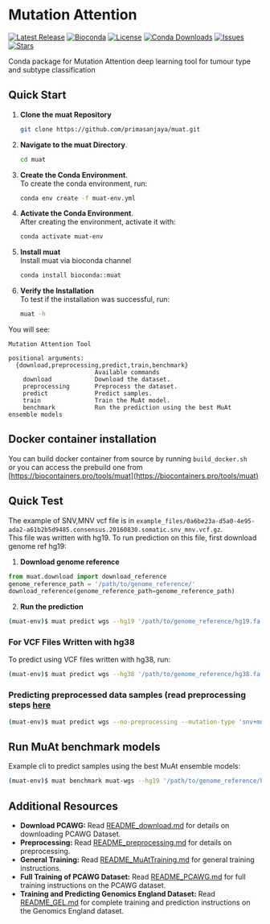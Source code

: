 # Mutation Attention


[![Latest Release](https://img.shields.io/github/v/release/primasanjaya/muat)](https://github.com/primasanjaya/muat/releases)
[![Bioconda](https://img.shields.io/conda/vn/bioconda/muat)](https://anaconda.org/bioconda/muat)
[![License](https://img.shields.io/github/license/primasanjaya/muat)](https://github.com/primasanjaya/muat/blob/main/LICENSE)
[![Conda Downloads](https://img.shields.io/conda/dn/bioconda/muat)](https://anaconda.org/bioconda/muat)
[![Issues](https://img.shields.io/github/issues/primasanjaya/muat)](https://github.com/primasanjaya/muat/issues)
[![Stars](https://img.shields.io/github/stars/primasanjaya/muat?style=social)](https://github.com/primasanjaya/muat)



Conda package for Mutation Attention deep learning tool for tumour type and subtype classification

## Quick Start

1. **Clone the muat Repository**
   ```bash
   git clone https://github.com/primasanjaya/muat.git
   ```

2. **Navigate to the muat Directory**.
   ```bash
   cd muat
   ```

3. **Create the Conda Environment**.<br>
   To create the conda environment, run:
   ```bash
   conda env create -f muat-env.yml
   ```

4. **Activate the Conda Environment**.<br>
   After creating the environment, activate it with:
   ```bash
   conda activate muat-env
   ```

5. **Install muat**<br>
   Install muat via bioconda channel
   ```bash
   conda install bioconda::muat
   ```

6. **Verify the Installation**<br>
   To test if the installation was successful, run:
   ```bash
   muat -h
   ```
You will see:
```
Mutation Attention Tool

positional arguments:
  {download,preprocessing,predict,train,benchmark}
                        Available commands
    download            Download the dataset.
    preprocessing       Preprocess the dataset.
    predict             Predict samples.
    train               Train the MuAt model.
    benchmark           Run the prediction using the best MuAt ensemble models
```

## Docker container installation
You can build docker container from source by running `build_docker.sh` <br>
or you can access the prebuild one from [https://biocontainers.pro/tools/muat](https://biocontainers.pro/tools/muat)

## Quick Test
The example of SNV,MNV vcf file is in `example_files/0a6be23a-d5a0-4e95-ada2-a61b2b5d9485.consensus.20160830.somatic.snv_mnv.vcf.gz`.<br>
This file was written with hg19. To run prediction on this file, first download genome ref hg19:
1. **Download genome reference**
```python
from muat.download import download_reference
genome_reference_path = '/path/to/genome_reference/'
download_reference(genome_reference_path=genome_reference_path)
```
2. **Run the prediction**
```bash
(muat-env)$ muat predict wgs --hg19 '/path/to/genome_reference/hg19.fa' --mutation-type 'snv+mnv' --input-filepath 'example_files/0a6be23a-d5a0-4e95-ada2-a61b2b5d9485.consensus.20160830.somatic.snv_mnv.vcf.gz' --result-dir 'path/to/result_dir/'
```

### For VCF Files Written with hg38
To predict using VCF files written with hg38, run:
```bash
(muat-env)$ muat predict wgs --hg38 '/path/to/genome_reference/hg38.fa' --mutation-type 'snv+mnv' --input-filepath 'path/to/sample.vcf.gz' --result-dir 'path/to/result_dir/'
```

### Predicting preprocessed data samples (read preprocessing steps [here](https://github.com/primasanjaya/muat/blob/main/documentation/README_preprocessing.md)
```bash
(muat-env)$ muat predict wgs --no-preprocessing --mutation-type 'snv+mnv' --input-filepath 'path/to/sample.token.gc.genic.exonic.cs.tsv.gz' --result-dir 'path/to/result_dir/'
```

## Run MuAt benchmark models
Example cli to predict samples using the best MuAt ensemble models:
```bash
(muat-env)$ muat benchmark muat-wgs --hg19 '/path/to/genome_reference/hg19.fa' --mutation-type 'snv+mnv' --input-filepath 'path/to/sample.vcf.gz' --result-dir 'path/to/result_dir/'
```

## Additional Resources
- **Download PCAWG:** Read [README_download.md](https://github.com/primasanjaya/muat/blob/main/documentation/README_download.md) for details on downloading PCAWG Dataset.
- **Preprocessing:** Read [README_preprocessing.md](https://github.com/primasanjaya/muat/blob/main/documentation/README_preprocessing.md) for details on preprocessing.
- **General Training:** Read [README_MuAtTraining.md](https://github.com/primasanjaya/muat/blob/main/documentation/README_MuAtTraining.md) for general training instructions.
- **Full Training of PCAWG Dataset:** Read [README_PCAWG.md](https://github.com/primasanjaya/muat/blob/main/documentation/README_PCAWG.md) for full training instructions on the PCAWG dataset.
- **Training and Predicting Genomics England Dataset:** Read [README_GEL.md](https://github.com/primasanjaya/muat/blob/main/documentation/README_GEL.md) for complete training and prediction instructions on the Genomics England dataset.